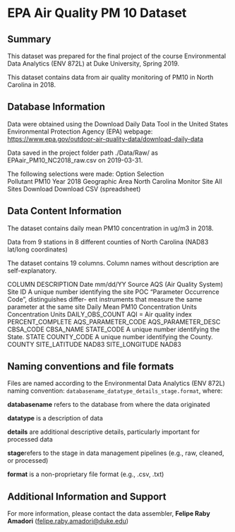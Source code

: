 ﻿# EPA Air Quality PM 10 Dataset


## Summary
This dataset was prepared for the final project of the course Environmental 
Data Analytics (ENV 872L) at Duke University, Spring 2019.

This dataset contains data from air quality monitoring of PM10 in North Carolina 
in 2018.

## Database Information

Data were obtained using the Download Daily Data Tool in the United States 
Environmental Protection Agency (EPA) webpage: 
https://www.epa.gov/outdoor-air-quality-data/download-daily-data

Data saved in the project folder path ./Data/Raw/ as 
EPAair_PM10_NC2018_raw.csv on 2019-03-31.

The following selections were made:
Option			Selection	
Pollutant		PM10
Year			2018
Geographic Area		North Carolina
Monitor Site		All Sites
Download		Download CSV (spreadsheet)

## Data Content Information
The dataset contains daily mean PM10 concentration in ug/m3 in 2018. 

Data from 9 stations in 8 different counties of North Carolina (NAD83 lat/long coordinates)

The dataset contains 19 columns. 
Column names without description are self-explanatory.

COLUMN				DESCRIPTION
Date				mm/dd/YY
Source				AQS (Air Quality System)
Site ID				A unique number identifying the site
POC				“Parameter Occurrence Code”, distinguishes differ-
				ent instruments that measure the same parameter
				at the same site
Daily Mean PM10 Concentration
Units				Concentration Units
DAILY_OBS_COUNT			AQI = Air quality index	
PERCENT_COMPLETE
AQS_PARAMETER_CODE
AQS_PARAMETER_DESC
CBSA_CODE
CBSA_NAME
STATE_CODE			A unique number identifying the State.
STATE
COUNTY_CODE			A unique number identifying the County.
COUNTY
SITE_LATITUDE			NAD83
SITE_LONGITUDE			NAD83

## Naming conventions and file formats
Files are named according to the Environmental Data Analytics (ENV 872L) 
naming convention: `databasename_datatype_details_stage.format`, where: 

**databasename** refers to the database from where the data originated

**datatype** is a description of data 

**details** are additional descriptive details, particularly important for processed data 

**stage**refers to the stage in data management pipelines (e.g., raw, cleaned, or processed)

**format** is a non-proprietary file format (e.g., .csv, .txt)

## Additional Information and Support
For more information, please contact the data assembler, **Felipe Raby Amadori** (felipe.raby.amadori@duke.edu)